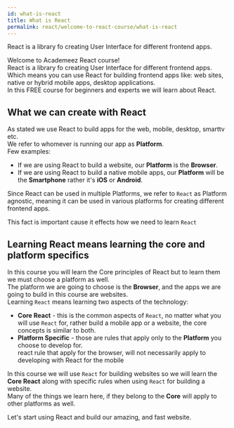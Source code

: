 ```yaml
---
id: what-is-react
title: What is React
permalink: react/welcome-to-react-course/what-is-react
---
```


React is a library fo creating User Interface for different frontend apps.

Welcome to Academeez React course!  
React is a library fo creating User Interface for different frontend apps.  
Which means you can use React for building frontend apps like: web sites, native or hybrid mobile apps, desktop applications.  
In this FREE course for beginners and experts we will learn about React.

## What we can create with React

As stated we use React to build apps for the web, mobile, desktop, smarttv etc.  
We refer to whomever is running our app as **Platform**.  
Few examples:  
- If we are using React to build a website, our **Platform** is the **Browser**.
- If we are using React to build a native mobile apps, our **Platform** will be the **Smartphone** rather it's **iOS** or **Android**.

Since React can be used in multiple Platforms, we refer to `React` as Platform agnostic, meaning it can be used in various platforms for creating different frontend apps.

This fact is important cause it effects how we need to learn `React`

## Learning React means learning the core and platform specifics

In this course you will learn the Core principles of React but to learn them we must choose a platform as well.  
The platform we are going to choose is the **Browser**, and the apps we are going to build in this course are websites.  
Learning `React` means learning two aspects of the technology:

- **Core React** - this is the common aspects of `React`, no matter what you will use `React` for, rather build a mobile app or a website, the core concepts is similar to both.
- **Platform Specific** - those are rules that apply only to the **Platform** you choose to develop for.   
react rule that apply for the browser, will not necessarily apply to developing with React for the mobile

In this course we will use `React` for building websites so we will learn the **Core React** along with specific rules when using `React` for building a website.  
Many of the things we learn here, if they belong to the **Core** will apply to other platforms as well.

Let's start using React and build our amazing, and fast website.






